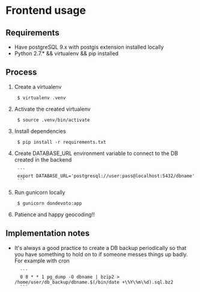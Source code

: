 Frontend usage
=============

## Requirements
* Have postgreSQL 9.x with postgis extension installed locally
* Python 2.7.\* && virtualenv && pip installed 

## Process
1. Create a virtualenv

        $ virtualenv .venv

2. Activate the created virtualenv

        $ source .venv/bin/activate

3. Install dependencies

        $ pip install -r requirements.txt

5. Create DATABASE_URL environment variable to connect to the DB created in the backend

        ```
        export DATABASE_URL='postgresql://user:pass@localhost:5432/dbname'
        ```

4. Run gunicorn locally

        $ gunicorn dondevoto:app

5. Patience and happy geocoding!!

## Implementation notes

* It's always a good practice to create a DB backup periodically so that you have something to hold on to if someone messes things up badly. For example with cron

        ```
        0 8 * * 1 pg_dump -O dbname | bzip2 > /home/user/db_backup/dbname.$(/bin/date +\%Y\%m\%d).sql.bz2
        ```